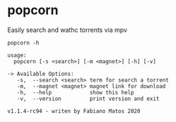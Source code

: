 # popcorn

Easily search and wathc torrents via mpv

```
popcorn -h

usage:
  popcorn [-s <search>] [-m <magnet>] [-h] [-v]

-> Available Options:
   -s,  --search <search> term for search a torrent
   -m,  --magnet <magnet> magnet link for download
   -h,  --help            show this help
   -v,  --version         print version and exit

v1.1.4-rc94 - writen by Fabiano Matos 2020

```
